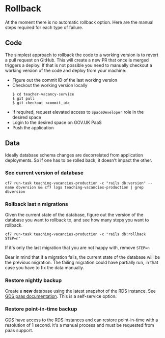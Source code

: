 # Rollback

At the moment there is no automatic rollback option. Here are the manual steps required for each type of failure.

## Code
The simplest approach to rollback the code to a working version is to revert a pull request on GitHub. This will create a new PR that once is merged triggers a deploy. If that is not possible you need to manually checkout a working version of the code and deploy from your machine:

- Figure out the commit ID of the last working version
- Checkout the working version locally
    ```
    $ cd teacher-vacancy-service
    $ git pull
    $ git checkout <commit_id>
    ```
- If required, request elevated access to `SpaceDeveloper` role in the desired space
- Login to the desired space on GOV.UK PaaS
- Push the application

## Data
Ideally database schema changes are decorrelated from application deployments. So if one has to be rolled back, it doesn't impact the other.

### See current version of database
`cf7 run-task teaching-vacancies-production -c "rails db:version" --name dbversion && cf7 logs teaching-vacancies-production | grep dbversion`


### Rollback last n migrations
Given the current state of the database, figure out the version of the database you want to rollback to, and see how many steps you want to rollback.

`cf7 run-task teaching-vacancies-production -c "rails db:rollback STEP=n"`

If it's only the last migration that you are not happy with, remove `STEP=n`

Bear in mind that if a migration fails, the current state of the database will be the previous migration. The failing migration could have partially run, in that case you have to fix the data manually.


### Restore nightly backup
Create a **new** database using the latest snapshot of the RDS instance. See [GDS paas documentation](https://docs.cloud.service.gov.uk/deploying_services/postgresql/#restoring-a-postgresql-service-snapshot). This is a self-service option.

### Restore point-in-time backup
GDS have access to the RDS instances and can restore point-in-time with a resolution of 1 second. It's a manual process and must be requested from paas support.
